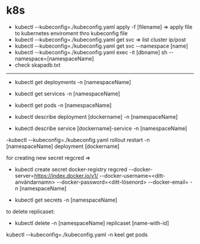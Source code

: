 # k8s

- kubectl --kubeconfig=./kubeconfig.yaml apply -f [filename] => apply file to kubernetes enviroment thro kubeconfig file 
- kubectl --kubeconfig=./kubeconfig.yaml get svc => list cluster ip/post
- kubectl --kubeconfig=./kubeconfig.yaml get svc --namespace [name]
- kubectl --kubeconfig=./kubeconfig.yaml exec -it [dbname] sh --namespace=[namespaceName]
- check skapadb.txt

---------- 

- kubectl get deployments -n [namespaceName]
- kubectl get services -n [namespaceName]
- kubectl get pods -n [namespaceName]


- kubectl describe deployment [dockername] -n [namespaceName]
- kubectl describe service [dockername]-service -n [namespaceName]


-kubectl --kubeconfig=./kubeconfig.yaml rollout restart -n [namespaceName] deployment [dockername]

for creating new secret regcred =>

- kubectl create secret docker-registry regcred --docker-server=https://index.docker.io/v1/ --docker-username=<ditt-användarnamn> --docker-password=<ditt-lösenord> --docker-email=<din-epost> -n [namespaceName]

- kubectl get secrets -n [namespaceName]


to delete replicaset:
- kubectl delete -n [namespaceName] replicaset [name-with-id]


kubectl --kubeconfig=./kubeconfig.yaml  -n keel get pods